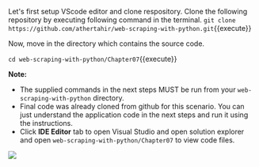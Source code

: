 Let's first setup VScode editor and clone respository. Clone the following repository by executing following command in the terminal.
`git clone https://github.com/athertahir/web-scraping-with-python.git`{{execute}}

Now, move in the directory which contains the source code.

`cd web-scraping-with-python/Chapter07`{{execute}}


**Note:**
- The supplied commands in the next steps MUST be run from your `web-scraping-with-python` directory. 
- Final code was already cloned from github for this scenario. You can just understand the application code in the next steps and run it using the instructions.
- Click **IDE Editor** tab to open Visual Studio and open solution explorer and open `web-scraping-with-python/Chapter07` to view code files.

![](https://github.com/fenago/katacoda-scenarios/raw/master/web-scraping-with-python/1.JPG)


